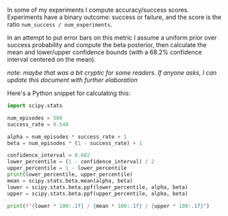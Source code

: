 In some of my experiments I compute accuracy/success scores. Experiments have a binary outcome: success or failure, and the score is the ratio `num_success / num_experiments`.

In an attempt to put error bars on this metric I assume a uniform prior over success probability and compute the beta posterior, then calculate the mean and lower/upper confidence bounds (with a 68.2% confidence interval centered on the mean).

_note: maybe that was a bit cryptic for some readers. If anyone asks, I can update this document with further elaboration_

Here's a Python snippet for calculating this:

```python
import scipy.stats

num_episodes = 500
success_rate = 0.548

alpha = num_episodes * success_rate + 1
beta = num_episodes * (1 - success_rate) + 1

confidence_interval = 0.682
lower_percentile = (1 - confidence_interval) / 2
upper_percentile = 1 - lower_percentile
print(lower_percentile, upper_percentile)
mean = scipy.stats.beta.mean(alpha, beta)
lower = scipy.stats.beta.ppf(lower_percentile, alpha, beta)
upper = scipy.stats.beta.ppf(upper_percentile, alpha, beta)

print(f"{lower * 100:.1f} / {mean * 100:.1f} / {upper * 100:.1f}")
```

